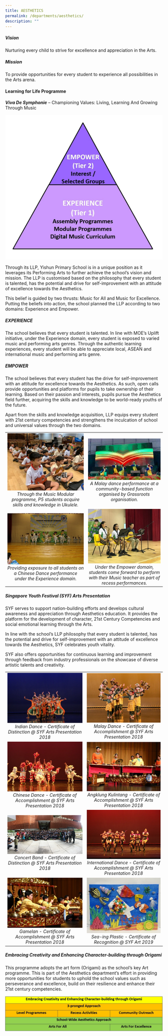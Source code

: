 ```yaml
---
title: AESTHETICS
permalink: /departments/aesthetics/
description: ""
---
```

##### **Vision**
Nurturing every child to strive for excellence and appreciation in the Arts.

##### **Mission**
To provide opportunities for every student to experience all possibilities in the Arts arena.

#### **Learning for Life Programme**
**_Viva De Symphonie_** – Championing Values: Living, Learning And Growing Through Music

![](/images/Departments/AESTHETICS/AE1.jpg)

Through its LLP, Yishun Primary School is in a unique position as it leverages its Performing Arts to further achieve the school’s vision and mission. The LLP is customised based on the philosophy that every student is talented, has the potential and drive for self-improvement with an attitude of excellence towards the Aesthetics.

This belief is guided by two thrusts: Music for All and Music for Excellence. Putting the beliefs into action, the school planned the LLP according to two domains: Experience and Empower.

##### **EXPERIENCE**
The school believes that every student is talented. In line with MOE’s Uplift initiative, under the Experience domain, every student is exposed to varied music and performing arts genres. Through the authentic learning experiences, every student will be able to appreciate local, ASEAN and international music and performing arts genre.

##### **EMPOWER**
The school believes that every student has the drive for self-improvement with an attitude for excellence towards the Aesthetics. As such, open calls provide opportunities and platforms for pupils to take ownership of their learning. Based on their passion and interests, pupils pursue the Aesthetics field further, acquiring the skills and knowledge to be world-ready youths of the future.

Apart from the skills and knowledge acquisition, LLP equips every student with 21st century competencies and strengthens the inculcation of school and universal values through the two domains.

| | |
|:-:|:-:|
|![](/images/Departments/AESTHETICS/Aes_LLP_1.jpg)*Through the Music Modular programme, P5 students acquire skills and knowledge in Ukulele.*|![](/images/Departments/AESTHETICS/Aes_LLP_2.jpg)*A Malay dance performance at a community-based function organised by Grassroots organisation.*|
|![](/images/Departments/AESTHETICS/Aes_LLP_3.jpg)*Providing exposure to all students on a Chinese Dance performance under the Experience domain.*|![](/images/Departments/AESTHETICS/Aes_LLP_4.jpg)*Under the Empower domain, students come forward to perform with their Music teacher as part of recess performances.*|

##### **Singapore Youth Festival (SYF) Arts Presentation**
SYF serves to support nation-building efforts and develops cultural awareness and appreciation through Aesthetics education. It provides the platform for the development of character, 21st Century Competencies and social emotional learning through the Arts.

In line with the school’s LLP philosophy that every student is talented, has the potential and drive for self-improvement with an attitude of excellence towards the Aesthetics, SYF celebrates youth vitality.

SYF also offers opportunities for continuous learning and improvement through feedback from industry professionals on the showcase of diverse artistic talents and creativity.

| | |
|:-:|:-:|
| ![](/images/Departments/AESTHETICS/Aes_SYF_1.jpg)*Indian Dance - Certificate of Distinction @ SYF Arts Presentation 2018*| ![](/images/Departments/AESTHETICS/Aes_SYF_2.jpg)*Malay Dance - Certificate of Accomplishment @ SYF Arts Presentation 2018*|
|![](/images/Departments/AESTHETICS/Aes_SYF_3.jpg)*Chinese Dance - Certificate of Accomplishment @ SYF Arts Presentation 2018*|![](/images/Departments/AESTHETICS/Aes_SYF_4.jpg)*Angklung Kulintang - Certificate of Accomplishment @ SYF Arts Presentation 2018*|
|![](/images/Departments/AESTHETICS/Aes_SYF_5.jpg)*Concert Band - Certificate of Distinction @ SYF Arts Presentation 2018*|![](/images/Departments/AESTHETICS/Aes_SYF_6.jpg)*International Dance - Certificate of Accomplishment @ SYF Arts Presentation 2018*|
|![](/images/Departments/AESTHETICS/Aes_SYF_7.jpg)*Gamelan - Certificate of Accomplishment @ SYF Arts Presentation 2018*|![](/images/Departments/AESTHETICS/Aes_SYF_8.jpg)*Sea-ing Plastic - Certificate of Recognition @ SYF Art 2019*|

##### **Embracing Creativity and Enhancing Character-building through Origami**
This programme adopts the art form (Origami) as the school’s key Art programme. This is part of the Aesthetics department’s effort in providing more opportunities for students to uphold the school values such as perseverance and excellence, build on their resilience and enhance their 21st century competencies.

![](/images/Departments/AESTHETICS/Aes_origami.jpg)